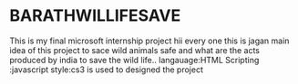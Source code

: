 # BARATHWILLIFESAVE
This is my final microsoft internship project
hii every one this is jagan
main idea of this project to sace wild animals safe and what are the acts produced by india to save the wild life..
langauage:HTML
Scripting :javascript
style:cs3
is used to designed the project

